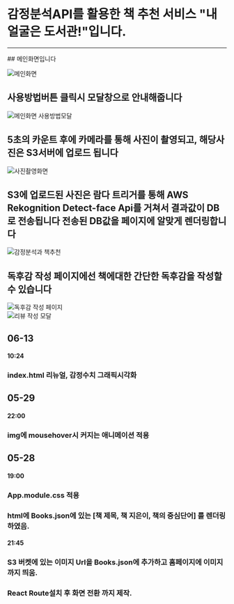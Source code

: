 # 감정분석API를 활용한 책 추천 서비스 "내 얼굴은 도서관!"입니다.
<hr></hr>
## 메인화면입니다

![메인화면](https://user-images.githubusercontent.com/73016277/173263391-2729eee3-730e-4c99-a008-5789d78a6598.jpg)


## 사용방법버튼 클릭시 모달창으로 안내해줍니다<br>
![메인화면 사용방법모달](https://user-images.githubusercontent.com/73016277/173263341-f150ad3a-24cb-46fa-875a-19974d4e7a2d.jpg)

## 5초의 카운트 후에 카메라를 통해 사진이 촬영되고, 해당사진은 S3서버에 업로드 됩니다<br>
![사진촬영화면](https://user-images.githubusercontent.com/73016277/173263344-0e95feb1-985b-4917-8ed9-7e21b2dd06b9.jpg)

## S3에 업로드된 사진은 람다 트리거를 통해 AWS Rekognition Detect-face Api를 거쳐서 결과값이 DB로 전송됩니다 전송된 DB값을 페이지에 알맞게 렌더링합니다<br>
![감정분석과 책추천](https://user-images.githubusercontent.com/73016277/173263347-a7a65b16-5b11-4535-85cc-c50acdf58991.jpg)

## 독후감 작성 페이지에선 책에대한 간단한 독후감을 작성할 수 있습니다

![독후감 작성 페이지](https://user-images.githubusercontent.com/73016277/173262989-b64edd1c-ceea-40eb-9709-c574339a0d33.jpg)<br>
![리뷰 작성 모달](https://user-images.githubusercontent.com/73016277/173262992-c394d73c-ff5f-46d1-a4fc-f054d9a765df.jpg)<br>


## 06-13
#### 10:24
### index.html 리뉴얼, 감정수치 그래픽시각화

## 05-29

#### 22:00
### img에 mousehover시 커지는 애니메이션 적용



## 05-28
#### 19:00
### App.module.css 적용<br>
### html에 Books.json에 있는 [책 제목, 책 지은이, 책의 중심단어] 를 렌더링 하였음.

#### 21:45
### S3 버켓에 있는 이미지 Url을 Books.json에 추가하고 홈페이지에 이미지까지 띄움.
### React Route설치 후 화면 전환 까지 제작.

